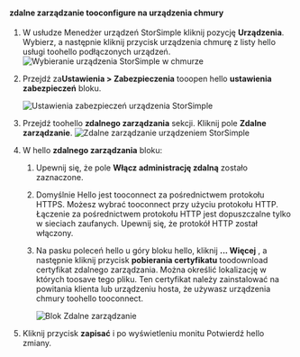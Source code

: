 
#### <a name="tooconfigure-remote-management-on-cloud-appliance"></a>zdalne zarządzanie tooconfigure na urządzenia chmury

1. W usłudze Menedżer urządzeń StorSimple kliknij pozycję **Urządzenia**. Wybierz, a następnie kliknij przycisk urządzenia chmurę z listy hello usługi toohello podłączonych urządzeń.
    ![Wybieranie urządzenia StorSimple w chmurze](./media/storsimple-8000-configure-remote-management-http-device/sca-remote-manage1.png)

2. Przejdź za**Ustawienia > Zabezpieczenia** tooopen hello **ustawienia zabezpieczeń** bloku.

     ![Ustawienia zabezpieczeń urządzenia StorSimple](./media/storsimple-8000-configure-remote-management-http-device/sca-remote-manage2.png)

3. Przejdź toohello **zdalnego zarządzania** sekcji. Kliknij pole **Zdalne zarządzanie**.
     ![Zdalne zarządzanie urządzeniem StorSimple](./media/storsimple-8000-configure-remote-management-http-device/sca-remote-manage3.png)

4. W hello **zdalnego zarządzania** bloku:

    1. Upewnij się, że pole **Włącz administrację zdalną** zostało zaznaczone.
    2. Domyślnie Hello jest tooconnect za pośrednictwem protokołu HTTPS. Możesz wybrać tooconnect przy użyciu protokołu HTTP. Łączenie za pośrednictwem protokołu HTTP jest dopuszczalne tylko w sieciach zaufanych. Upewnij się, że protokół HTTP został włączony.
    3. Na pasku poleceń hello u góry bloku hello, kliknij **... Więcej** , a następnie kliknij przycisk **pobierania certyfikatu** toodownload certyfikat zdalnego zarządzania. Można określić lokalizację w których toosave tego pliku. Ten certyfikat należy zainstalować na powitania klienta lub urządzeniu hosta, że używasz urządzenia chmury toohello tooconnect.

        ![Blok Zdalne zarządzanie](./media/storsimple-8000-configure-remote-management-http-device/sca-remote-manage4.png)
5. Kliknij przycisk **zapisać** i po wyświetleniu monitu Potwierdź hello zmiany.
